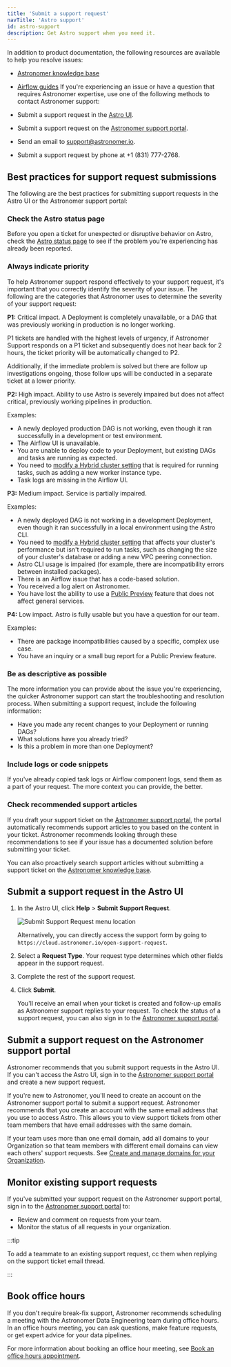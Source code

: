 ```yaml
---
title: 'Submit a support request'
navTitle: 'Astro support'
id: astro-support
description: Get Astro support when you need it.
---
```


In addition to product documentation, the following resources are available to help you resolve issues:

- [Astronomer knowledge base](https://support.astronomer.io/hc/en-us)
- [Airflow guides](https://docs.astronomer.io/learn/)
If you're experiencing an issue or have a question that requires Astronomer expertise, use one of the following methods to contact Astronomer support:

- Submit a support request in the [Astro UI](https://cloud.astronomer.io/open-support-request).
- Submit a support request on the [Astronomer support portal](https://support.astronomer.io/hc/en-us).
- Send an email to [support@astronomer.io](mailto:support@astronomer.io).
- Submit a support request by phone at +1 (831) 777-2768.

## Best practices for support request submissions

The following are the best practices for submitting support requests in the Astro UI or the Astronomer support portal:

### Check the Astro status page

Before you open a ticket for unexpected or disruptive behavior on Astro, check the [Astro status page](https://status.astronomer.io/) to see if the problem you're experiencing has already been reported.

### Always indicate priority

To help Astronomer support respond effectively to your support request, it's important that you correctly identify the severity of your issue. The following are the categories that Astronomer uses to determine the severity of your support request:

**P1:** Critical impact. A Deployment is completely unavailable, or a DAG that was previously working in production is no longer working.

P1 tickets are handled with the highest levels of urgency, if Astronomer Support responds on a P1 ticket and subsequently does not hear back for 2 hours, the ticket priority will be automatically changed to P2.

Additionally, if the immediate problem is solved but there are follow up investigations ongoing, those follow ups will be conducted in a separate ticket at a lower priority.

**P2:** High impact. Ability to use Astro is severely impaired but does not affect critical, previously working pipelines in production.

Examples:

- A newly deployed production DAG is not working, even though it ran successfully in a development or test environment.
- The Airflow UI is unavailable.
- You are unable to deploy code to your Deployment, but existing DAGs and tasks are running as expected.
- You need to [modify a Hybrid cluster setting](manage-hybrid-clusters.md) that is required for running tasks, such as adding a new worker instance type.
- Task logs are missing in the Airflow UI.

**P3:** Medium impact. Service is partially impaired.

Examples:

- A newly deployed DAG is not working in a development Deployment, even though it ran successfully in a local environment using the Astro CLI.
- You need to [modify a Hybrid cluster setting](manage-hybrid-clusters.md) that affects your cluster's performance but isn't required to run tasks, such as changing the size of your cluster's database or adding a new VPC peering connection.
- Astro CLI usage is impaired (for example, there are incompatibility errors between installed packages).
- There is an Airflow issue that has a code-based solution.
- You received a log alert on Astronomer.
- You have lost the ability to use a [Public Preview](https://docs.astronomer.io/astro/feature-previews) feature that does not affect general services.

**P4:** Low impact. Astro is fully usable but you have a question for our team.

Examples:

- There are package incompatibilities caused by a specific, complex use case.
- You have an inquiry or a small bug report for a Public Preview feature.

### Be as descriptive as possible

The more information you can provide about the issue you're experiencing, the quicker Astronomer support can start the troubleshooting and resolution process. When submitting a support request, include the following information:

- Have you made any recent changes to your Deployment or running DAGs?
- What solutions have you already tried?
- Is this a problem in more than one Deployment?

### Include logs or code snippets

If you've already copied task logs or Airflow component logs, send them as a part of your request. The more context you can provide, the better.

### Check recommended support articles

If you draft your support ticket on the [Astronomer support portal](https://support.astronomer.io), the portal automatically recommends support articles to you based on the content in your ticket. Astronomer recommends looking through these recommendations to see if your issue has a documented solution before submitting your ticket.

You can also proactively search support articles without submitting a support ticket on the [Astronomer knowledge base](https://support.astronomer.io/hc/en-us).

## Submit a support request in the Astro UI

1. In the Astro UI, click **Help** > **Submit Support Request**.

    ![Submit Support Request menu location](/img/docs/support-request-location.png)

    Alternatively, you can directly access the support form by going to `https://cloud.astronomer.io/open-support-request`.

2. Select a **Request Type**. Your request type determines which other fields appear in the support request.
3. Complete the rest of the support request.
4. Click **Submit**.

    You'll receive an email when your ticket is created and follow-up emails as Astronomer support replies to your request. To check the status of a support request, you can also sign in to the [Astronomer support portal](https://support.astronomer.io).

## Submit a support request on the Astronomer support portal

Astronomer recommends that you submit support requests in the Astro UI. If you can't access the Astro UI, sign in to the [Astronomer support portal](https://support.astronomer.io) and create a new support request.

If you're new to Astronomer, you'll need to create an account on the Astronomer support portal to submit a support request. Astronomer recommends that you create an account with the same email address that you use to access Astro. This allows you to view support tickets from other team members that have email addresses with the same domain.

If your team uses more than one email domain, add all domains to your Organization so that team members with different email domains can view each others' support requests. See [Create and manage domains for your Organization](manage-domains.md).

## Monitor existing support requests

If you've submitted your support request on the Astronomer support portal, sign in to the [Astronomer support portal](https://support.astronomer.io) to:

- Review and comment on requests from your team.
- Monitor the status of all requests in your organization.

:::tip

To add a teammate to an existing support request, cc them when replying on the support ticket email thread.

:::

## Book office hours

If you don't require break-fix support, Astronomer recommends scheduling a meeting with the Astronomer Data Engineering team during office hours. In an office hours meeting, you can ask questions, make feature requests, or get expert advice for your data pipelines.

For more information about booking an office hour meeting, see [Book an office hours appointment](office-hours.md#book-an-office-hours-appointment).
